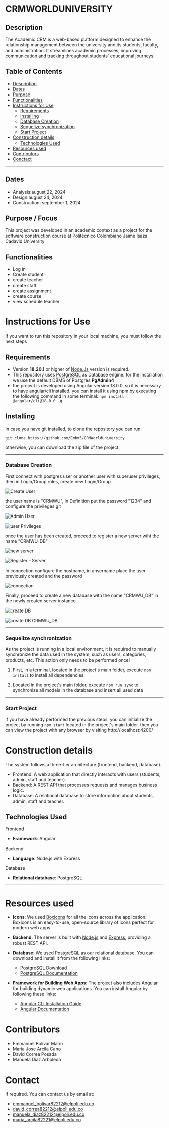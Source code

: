 # CRMWORLDUNIVERSITY

## Description
 The Academic CRM is a web-based platform designed to enhance the relationship management between the university and its students, faculty, and administration. It streamlines academic processes, improving communication and tracking throughout students' educational journeys.

 ## Table of Contents

- [Description](#description)
- [Dates](#dates)
- [Purpose](#purpose)
- [Functionalities](#functionalities)
- [Instructions for Use](#instructions-for-use)
  - [Requirements](#requirements)
  - [Installing](#installing)
  - [Database Creation](#database-creation)
  - [Sequelize synchronization](#Sequelize-synchronization)
  - [Start Project](#start-project)
- [Construction details](#construction-details)
  - [Technologies Used](#technologies-used)
- [Resources used](#resources-used)
- [Contributors](#contributors)
- [Conctact](#conctact)


---


## Dates

- Analysis:august 22, 2024
- Design:august 24, 2024
- Construction: september 1, 2024

## Purpose / Focus

This project was developed in an academic context as a project for the software construction course at Politécnico Colombiano Jaime Isaza Cadavid University

## Functionalities

- Log in
- Create student
- create teacher 
- create staff
- create assignment
- create course 
- view schedule teacher 


# Instructions for Use

If you want to run this repository in your local machine, you must follow the next steps

## Requirements

- Version **18.20.1** or higher of [Node.Js](https://nodejs.org/en) version is required.
- This repository uses [PostgreSQL](https://www.postgresql.org/) as Database engine. for the installation we use the default DBMS of Postgres **PgAdmin4**
- the project is developed using Angular version 18.0.0, so it is necessary to have angular/cli installed.
  you can install it using npm by executing the following command in some terminal:
  `npm install @angular/cli@18.0.0 -g`

## Installing

In case you have git installed, to clone the repository you can run:

`git clone https://github.com/Embm5/CRMWorldUniversity`

otherwise, you can download the zip file of the project.

---

### Database Creation

First connect with postgres user or another user with superuser privileges, then in Login/Group roles, create new Login/Group

![Create User](https://cdn.discordapp.com/attachments/1037567655424569344/1226744128545624094/image.png?ex=6625e180&is=66136c80&hm=e749501908eb2d94d4422fa7ec301c1c89549eabb8fc56a3f93419f3fcefc7b9&)

the user name is "CRMWU", in Definition put the password "1234" and configure the privileges.git

![Admin User](https://cdn.discordapp.com/attachments/1037567655424569344/1227017339954921513/image.png?ex=6626dff2&is=66146af2&hm=4fd72eb7ccb04d363fcde06d8d161b3f66b30ab0603f5df309228b86ebef7d8c&)

![user Privileges](https://cdn.discordapp.com/attachments/1037567655424569344/1227017408871665775/image.png?ex=6626e003&is=66146b03&hm=624d3a076844e8a94aba883fc4bab986fc9793917e794fcf3f8e78904d7ae11d&)

once the user has been created, proceed to register a new server wiht the name "CRMWU_DB"

![new server](https://cdn.discordapp.com/attachments/1037567655424569344/1226745562208927794/image.png?ex=6625e2d5&is=66136dd5&hm=bda080d1a89b9713752b625a52e21cd284075252b7c82d7080686457395ffaa1&)

![Register - Server](https://cdn.discordapp.com/attachments/1037567655424569344/1227018162654941225/image.png?ex=6626e0b6&is=66146bb6&hm=6fe9c09f642e3186f7e40682e0a53111ea1002aa11807f05fc4aa369f6bc6196&)

In connection configure the hostname, in unsername place the user previously created and the password

![connection](https://cdn.discordapp.com/attachments/1037567655424569344/1227018216065466521/image.png?ex=6626e0c3&is=66146bc3&hm=efbe0c4445aadc2dd030dbca2368862476a444c10e81cd53bf2c7c7badfa15a2&)

Finally, proceed to create a new database with the name "CRMWU_DB" in the newly created server instance

![create DB](https://cdn.discordapp.com/attachments/1037567655424569344/1226747124151226428/image.png?ex=6625e44a&is=66136f4a&hm=a073ca712996d440a775d3dc2738f51b441568b388687f92abf741fe407744b4&)

![create DB CRMWU_DB](https://cdn.discordapp.com/attachments/1037567655424569344/1227018940404863026/image.png?ex=6626e170&is=66146c70&hm=cd7fce12c181e293c15f5bf322b8c6f25f6ff00806d8ef36bd9231295e3a985d&)

---

### Sequelize synchronization

As the project is running in a local environment, it is required to manually synchronize the data used in the system, such as users, categories, products, etc.
This action only needs to be performed once!

1. First, in a terminal, located in the project's main folder, execute `npm install` to install all dependencies.

2. Located in the project's main folder, execute `npm run sync` to synchronize all models in the database and insert all used data

---

### Start Project

if you have already performed the previous steps, you can initialize the project by running `npm start` located in the project's main folder. then you can view the project with any browser by visiting
http://localhost:4200/

# Construction details
The system follows a three-tier architecture (frontend, backend, database).

- Frontend: A web application that directly interacts with users (students, admin, staff and teacher).
- Backend: A REST API that processes requests and manages business logic.
- Database: A relational database to store information about students, admin, staff and teacher.

## Technologies Used
Frontend
- **Framework**: Angular  

Backend
- **Language**: Node.js with Express

Database
- **Relational database**: PostgreSQL

---

# Resources used

- **Icons**: We used [Boxicons](https://boxicons.com/) for all the icons across the application. Boxicons is an easy-to-use, open-source library of icons perfect for modern web apps.

- **Backend**: The server is built with [Node.js](https://nodejs.org/) and [Express](https://expressjs.com/), providing a robust REST API.

- **Database**: We used [PostgreSQL](https://www.postgresql.org/) as our relational database. You can download and install it from the following links:
  - [PostgreSQL Download](https://www.postgresql.org/download/)
  - [PostgreSQL Documentation](https://www.postgresql.org/docs/)
  
- **Framework for Building Web Apps**: The project also includes [Angular](https://angular.io/) for building dynamic web applications. You can install Angular by following these links:
  - [Angular CLI Installation Guide](https://angular.io/cli)
  - [Angular Documentation](https://angular.io/docs)


# Contributors

- Emmanuel Bolivar Marin
- Maria Jose Arcila Cano
- David Correa Posada
- Manuela Diaz Arboleda 

# Contact

If required. You can contact us by email at:

- [emmanuel_bolivar82212@elpoli.edu.co](mailto:emmanuel_bolivar82212@elpoli.edu.co).
- [david_correa82212@elpoli.edu.co](mailto:david_correa82212@elpoli.edu.co)
- [manuela_diaz82212@elpoli.edu.co](mailto:manuela_diaz82212@elpoli.edu.co)
- [maria_arcila82221@elpoli.edu.co](mailto:maria_arcila82221@elpoli.edu.co)
